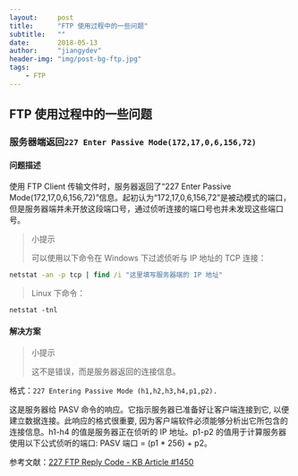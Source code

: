 ```yaml
---
layout:     post
title:      "FTP 使用过程中的一些问题"
subtitle:   ""
date:       2018-05-13
author:     "jiangydev"
header-img: "img/post-bg-ftp.jpg"
tags:
    - FTP
---
```


## FTP 使用过程中的一些问题

### 服务器端返回`227 Enter Passive Mode(172,17,0,6,156,72)`

#### 问题描述

使用 FTP Client 传输文件时，服务器返回了“227 Enter Passive Mode(172,17,0,6,156,72)”信息。起初认为“172,17,0,6,156,72”是被动模式的端口，但是服务器端并未开放这段端口号，通过侦听连接的端口号也并未发现这些端口号。

> 小提示
>
> 可以使用以下命令在 Windows 下过滤侦听与 IP 地址的 TCP 连接：
```cmd
netstat -an -p tcp | find /i "这里填写服务器端的 IP 地址"
```
> Linux 下命令：
```shell
netstat -tnl
```

#### 解决方案

> 小提示
>
> 这不是错误，而是服务器返回的连接信息。

格式：`227 Entering Passive Mode (h1,h2,h3,h4,p1,p2).`

这是服务器给 PASV 命令的响应。它指示服务器已准备好让客户端连接到它, 以便建立数据连接。此响应的格式很重要, 因为客户端软件必须能够分析出它所包含的连接信息。h1-h4 的值是服务器正在侦听的 IP 地址。p1-p2 的值用于计算服务器使用以下公式侦听的端口: PASV 端口 = (p1 * 256) + p2。

参考文献：[227 FTP Reply Code - KB Article #1450](http://www.serv-u.com/kb/1450/227-FTP-Reply-Code)
